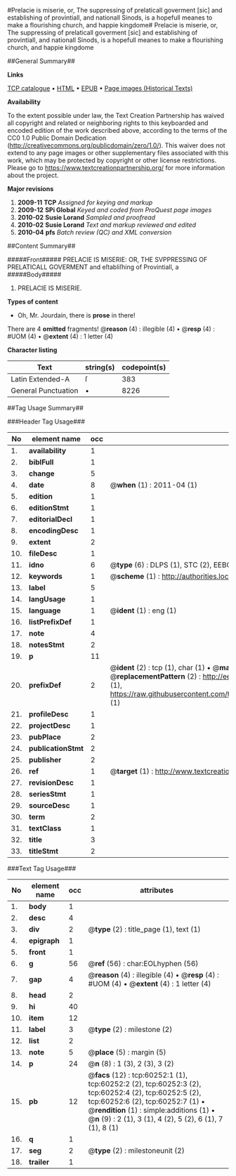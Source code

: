 #Prelacie is miserie, or, The suppressing of prelaticall goverment [sic] and establishing of provintiall, and nationall Sinods, is a hopefull meanes to make a flourishing church, and happie kingdome#
Prelacie is miserie, or, The suppressing of prelaticall goverment [sic] and establishing of provintiall, and nationall Sinods, is a hopefull meanes to make a flourishing church, and happie kingdome

##General Summary##

**Links**

[TCP catalogue](http://www.ota.ox.ac.uk/tcp/)  • 
[HTML](http://tei.it.ox.ac.uk/tcp/Texts-HTML/free/A55/A55668.html)  • 
[EPUB](http://tei.it.ox.ac.uk/tcp/Texts-EPUB/free/A55/A55668.epub) • 
[Page images (Historical Texts)](https://historicaltexts.jisc.ac.uk/eebo-12361597e)

**Availability**

To the extent possible under law, the Text Creation Partnership has waived all copyright and related or neighboring rights to this keyboarded and encoded edition of the work described above, according to the terms of the CC0 1.0 Public Domain Dedication (http://creativecommons.org/publicdomain/zero/1.0/). This waiver does not extend to any page images or other supplementary files associated with this work, which may be protected by copyright or other license restrictions. Please go to https://www.textcreationpartnership.org/ for more information about the project.

**Major revisions**

1. __2009-11__ __TCP__ *Assigned for keying and markup*
1. __2009-12__ __SPi Global__ *Keyed and coded from ProQuest page images*
1. __2010-02__ __Susie Lorand__ *Sampled and proofread*
1. __2010-02__ __Susie Lorand__ *Text and markup reviewed and edited*
1. __2010-04__ __pfs__ *Batch review (QC) and XML conversion*

##Content Summary##

#####Front#####
PRELACIE IS MISERIE: OR, THE SVPPRESSING OF PRELATICALL GOVERMENT and eſtabliſhing of Provintiall, a
#####Body#####

1. PRELACIE IS MISERIE.

**Types of content**

  * Oh, Mr. Jourdain, there is **prose** in there!

There are 4 **omitted** fragments! 
 @__reason__ (4) : illegible (4)  •  @__resp__ (4) : #UOM (4)  •  @__extent__ (4) : 1 letter (4)

**Character listing**


|Text|string(s)|codepoint(s)|
|---|---|---|
|Latin Extended-A|ſ|383|
|General Punctuation|•|8226|

##Tag Usage Summary##

###Header Tag Usage###

|No|element name|occ|attributes|
|---|---|---|---|
|1.|__availability__|1||
|2.|__biblFull__|1||
|3.|__change__|5||
|4.|__date__|8| @__when__ (1) : 2011-04 (1)|
|5.|__edition__|1||
|6.|__editionStmt__|1||
|7.|__editorialDecl__|1||
|8.|__encodingDesc__|1||
|9.|__extent__|2||
|10.|__fileDesc__|1||
|11.|__idno__|6| @__type__ (6) : DLPS (1), STC (2), EEBO-CITATION (1), OCLC (1), VID (1)|
|12.|__keywords__|1| @__scheme__ (1) : http://authorities.loc.gov/ (1)|
|13.|__label__|5||
|14.|__langUsage__|1||
|15.|__language__|1| @__ident__ (1) : eng (1)|
|16.|__listPrefixDef__|1||
|17.|__note__|4||
|18.|__notesStmt__|2||
|19.|__p__|11||
|20.|__prefixDef__|2| @__ident__ (2) : tcp (1), char (1)  •  @__matchPattern__ (2) : ([0-9\-]+):([0-9IVX]+) (1), (.+) (1)  •  @__replacementPattern__ (2) : http://eebo.chadwyck.com/downloadtiff?vid=$1&page=$2 (1), https://raw.githubusercontent.com/textcreationpartnership/Texts/master/tcpchars.xml#$1 (1)|
|21.|__profileDesc__|1||
|22.|__projectDesc__|1||
|23.|__pubPlace__|2||
|24.|__publicationStmt__|2||
|25.|__publisher__|2||
|26.|__ref__|1| @__target__ (1) : http://www.textcreationpartnership.org/docs/. (1)|
|27.|__revisionDesc__|1||
|28.|__seriesStmt__|1||
|29.|__sourceDesc__|1||
|30.|__term__|2||
|31.|__textClass__|1||
|32.|__title__|3||
|33.|__titleStmt__|2||


###Text Tag Usage###

|No|element name|occ|attributes|
|---|---|---|---|
|1.|__body__|1||
|2.|__desc__|4||
|3.|__div__|2| @__type__ (2) : title_page (1), text (1)|
|4.|__epigraph__|1||
|5.|__front__|1||
|6.|__g__|56| @__ref__ (56) : char:EOLhyphen (56)|
|7.|__gap__|4| @__reason__ (4) : illegible (4)  •  @__resp__ (4) : #UOM (4)  •  @__extent__ (4) : 1 letter (4)|
|8.|__head__|2||
|9.|__hi__|40||
|10.|__item__|12||
|11.|__label__|3| @__type__ (2) : milestone (2)|
|12.|__list__|2||
|13.|__note__|5| @__place__ (5) : margin (5)|
|14.|__p__|24| @__n__ (8) : 1 (3), 2 (3), 3 (2)|
|15.|__pb__|12| @__facs__ (12) : tcp:60252:1 (1), tcp:60252:2 (2), tcp:60252:3 (2), tcp:60252:4 (2), tcp:60252:5 (2), tcp:60252:6 (2), tcp:60252:7 (1)  •  @__rendition__ (1) : simple:additions (1)  •  @__n__ (9) : 2 (1), 3 (1), 4 (2), 5 (2), 6 (1), 7 (1), 8 (1)|
|16.|__q__|1||
|17.|__seg__|2| @__type__ (2) : milestoneunit (2)|
|18.|__trailer__|1||
